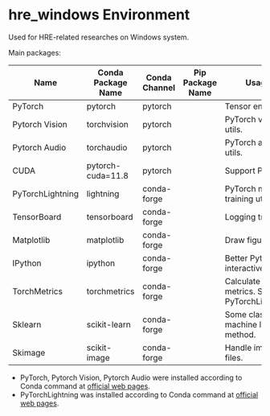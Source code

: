 # hre_windows Environment

Used for HRE-related researches on Windows system.

Main packages:

| Name             | Conda Package Name | Conda Channel | Pip Package Name | Usage                                       |
| ---------------- | ------------------ | ------------- | ---------------- | ------------------------------------------- |
| PyTorch          | pytorch            | pytorch       |                  | Tensor engine.                              |
| Pytorch Vision   | torchvision        | pytorch       |                  | PyTorch vision utils.                       |
| Pytorch Audio    | torchaudio         | pytorch       |                  | PyTorch audio utils.                        |
| CUDA             | pytorch-cuda=11.8  | pytorch       |                  | Support PyTorch.                            |
| PyTorchLightning | lightning          | conda-forge   |                  | PyTorch models training utils.              |
| TensorBoard      | tensorboard        | conda-forge   |                  | Logging training.                           |
| Matplotlib       | matplotlib         | conda-forge   |                  | Draw figures.                               |
| IPython          | ipython            | conda-forge   |                  | Better Python interactive shell.            |
| TorchMetrics     | torchmetrics       | conda-forge   |                  | Calculate metrics. Support PyTorchLightning |
| Sklearn          | scikit-learn       | conda-forge   |                  | Some classic machine learning method.       |
| Skimage          | scikit-image       | conda-forge   |                  | Handle image files.                         |

* PyTorch, Pytorch Vision, Pytorch Audio were installed according to Conda command at [official web pages](https://pytorch.org/).
* PyTorchLightning was installed according to Conda command at [official web pages](https://lightning.ai/docs/pytorch/stable/).